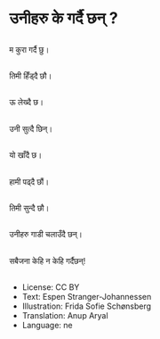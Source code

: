 # उनीहरु के गर्दै छन् ?

##
म कुरा गर्दै छु।

##
तिमी हिँड्दै छौ।

##
ऊ लेख्दै छ।

##
उनी सुत्दै छिन्।

##
यो खाँदै छ।

##
हामी पढ्दै छौं।

##
तिमी सुन्दै छौ।

##
उनीहरु गाडी चलाउँदै छन्।

##
सबैजना केहि न केहि गर्दैछन्!

##
* License: CC BY
* Text: Espen Stranger-Johannessen
* Illustration: Frida Sofie Schønsberg
* Translation: Anup Aryal
* Language: ne
